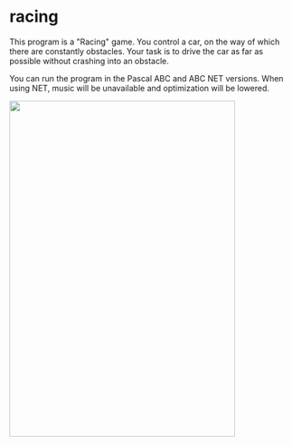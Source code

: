 # racing

This program is a "Racing" game. You control a car, on the way of which there are constantly obstacles. Your task is to drive the car as far as possible without crashing into an obstacle.

You can run the program in the Pascal ABC and ABC NET versions. When using NET, music will be unavailable and optimization will be lowered.

<img src="https://user-images.githubusercontent.com/56280697/176118342-7d638973-6617-46f1-99e8-b46eee4a1008.png" width="399" height="594"/>
